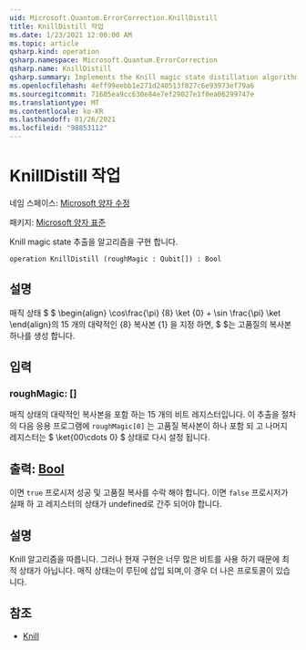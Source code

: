 ```yaml
---
uid: Microsoft.Quantum.ErrorCorrection.KnillDistill
title: KnillDistill 작업
ms.date: 1/23/2021 12:00:00 AM
ms.topic: article
qsharp.kind: operation
qsharp.namespace: Microsoft.Quantum.ErrorCorrection
qsharp.name: KnillDistill
qsharp.summary: Implements the Knill magic state distillation algorithm.
ms.openlocfilehash: 4eff99eebb1e271d240513f827c6e93973ef79a6
ms.sourcegitcommit: 71605ea9cc630e84e7ef29027e1f0ea06299747e
ms.translationtype: MT
ms.contentlocale: ko-KR
ms.lasthandoff: 01/26/2021
ms.locfileid: "98853112"
---
```

# <a name="knilldistill-operation"></a>KnillDistill 작업

네임 스페이스: [Microsoft 양자 수정](xref:Microsoft.Quantum.ErrorCorrection)

패키지: [Microsoft 양자 표준](https://nuget.org/packages/Microsoft.Quantum.Standard)


Knill magic state 추출을 알고리즘을 구현 합니다.

```qsharp
operation KnillDistill (roughMagic : Qubit[]) : Bool
```


## <a name="description"></a>설명

매직 상태 $ $ \begin{align} \cos\frac{\pi} {8} \ket {0} + \sin \frac{\pi} \ket \end{align}의 15 개의 대략적인 {8} 복사본 {1} 을 지정 하면, $ $는 고품질의 복사본 하나를 생성 합니다.

## <a name="input"></a>입력

### <a name="roughmagic--qubit"></a>roughMagic: [](xref:microsoft.quantum.lang-ref.qubit)[]

매직 상태의 대략적인 복사본을 포함 하는 15 개의 비트 레지스터입니다. 이 추출을 절차의 다음 응용 프로그램에 `roughMagic[0]` 는 고품질 복사본이 하나 포함 되 고 나머지 레지스터는 $ \ket{00\cdots 0} $ 상태로 다시 설정 됩니다.



## <a name="output--bool"></a>출력: [Bool](xref:microsoft.quantum.lang-ref.bool)

이면 `true` 프로시저 성공 및 고품질 복사를 수락 해야 합니다. 이면 `false` 프로시저가 실패 하 고 레지스터의 상태가 undefined로 간주 되어야 합니다.

## <a name="remarks"></a>설명

Knill 알고리즘을 따릅니다.
그러나 현재 구현은 너무 많은 비트를 사용 하기 때문에 최적 상태가 아닙니다.
매직 상태는이 루틴에 삽입 되며,이 경우 더 나은 프로토콜이 있습니다.

## <a name="references"></a>참조

- [Knill](https://arxiv.org/abs/quant-ph/0402171)
